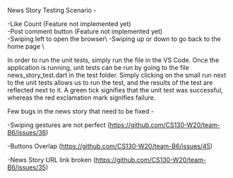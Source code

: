 News Story Testing Scenario - 

-Like Count (Feature not implemented yet)\
-Post comment button (Feature not implemented yet)\
-Swiping left to open the browser\ 
-Swiping up or down to go back to the home page \

In order to run the unit tests, simply run the file in the VS Code. Once the application is running, unit tests can be run by going to the file news_story_test.dart in the test folder. Simply clicking on the small run next to the unit tests allows us to run the test, and the results of the test are reflected next to it. A green tick signifies that the unit test was successful, whereas the red exclamation mark signifies failure.

Few bugs in the news story that need to be fixed -

-Swiping gestures are not perfect
(https://github.com/CS130-W20/team-B6/issues/36)

-Buttons Overlap
(https://github.com/CS130-W20/team-B6/issues/45)

-News Story URL link broken
(https://github.com/CS130-W20/team-B6/issues/35)




